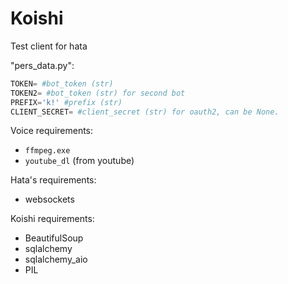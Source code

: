 # Koishi
Test client for hata


"pers_data.py":
```python
TOKEN= #bot_token (str)
TOKEN2= #bot_token (str) for second bot
PREFIX='k!' #prefix (str)
CLIENT_SECRET= #client_secret (str) for oauth2, can be None.
```


Voice requirements:
- `ffmpeg.exe`
- `youtube_dl` (from youtube)

Hata's requirements:
- websockets

Koishi requirements:
- BeautifulSoup
- sqlalchemy
- sqlalchemy_aio
- PIL

